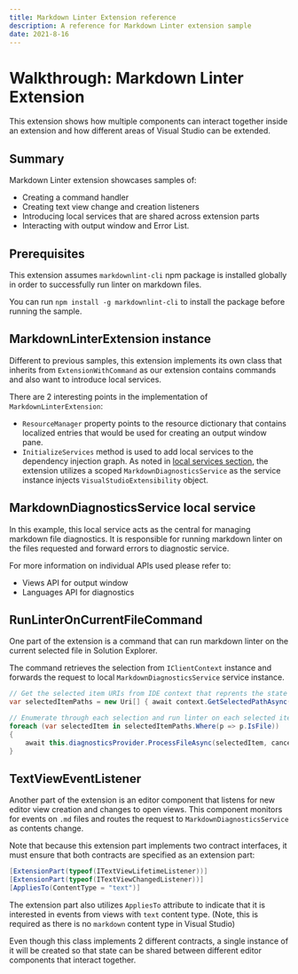 ```yaml
---
title: Markdown Linter Extension reference
description: A reference for Markdown Linter extension sample
date: 2021-8-16
---
```


# Walkthrough: Markdown Linter Extension

This extension shows how multiple components can interact together inside an extension and how different areas of Visual Studio can be extended.

## Summary
Markdown Linter extension showcases samples of:

* Creating a command handler
* Creating text view change and creation listeners
* Introducing local services that are shared across extension parts
* Interacting with output window and Error List.

## Prerequisites
This extension assumes `markdownlint-cli` npm package is installed globally in order to successfully run linter on markdown files.

You can run `npm install -g markdownlint-cli` to install the package before running the sample.

## MarkdownLinterExtension instance
Different to previous samples, this extension implements its own class that inherits from `ExtensionWithCommand` as our extension contains commands and also want to introduce local services.

There are 2 interesting points in the implementation of `MarkdownLinterExtension`:

* `ResourceManager` property points to the resource dictionary that contains localized entries that would be used for creating an output window pane.
* `InitializeServices` method is used to add local services to the dependency injection graph. As noted in [local services section](../Inside_the_SDK/ExtensionAnatomy.md#local-extension-services), the extension utilizes a scoped `MarkdownDiagnosticsService` as the service instance injects `VisualStudioExtensibility` object.

## MarkdownDiagnosticsService local service
In this example, this local service acts as the central for managing markdown file diagnostics. It is responsible for running markdown linter on the files requested and forward errors to diagnostic service.

For more information on individual APIs used please refer to:

* Views API for output window
* Languages API for diagnostics

## RunLinterOnCurrentFileCommand
One part of the extension is a command that can run markdown linter on the current selected file in Solution Explorer.

The command retrieves the selection from `IClientContext` instance and forwards the request to local `MarkdownDiagnosticsService` service instance.

```csharp
// Get the selected item URIs from IDE context that reprents the state when command was executed.
var selectedItemPaths = new Uri[] { await context.GetSelectedPathAsync(cancellationToken) };

// Enumerate through each selection and run linter on each selected item.
foreach (var selectedItem in selectedItemPaths.Where(p => p.IsFile))
{
    await this.diagnosticsProvider.ProcessFileAsync(selectedItem, cancellationToken);
}
```    

## TextViewEventListener
Another part of the extension is an editor component that listens for new editor view creation and changes to open views. This component monitors for events on `.md` files and routes the request to `MarkdownDiagnosticsService` as contents change.

Note that because this extension part implements two contract interfaces, it must ensure that both contracts are specified as an extension part:

```csharp
[ExtensionPart(typeof(ITextViewLifetimeListener))]
[ExtensionPart(typeof(ITextViewChangedListener))]
[AppliesTo(ContentType = "text")]
```

The extension part also utilizes `AppliesTo` attribute to indicate that it is interested in events from views with `text` content type. (Note, this is required as there is no `markdown` content type in Visual Studio)

Even though this class implements 2 different contracts, a single instance of it will be created so that state can be shared between different editor components that interact together.